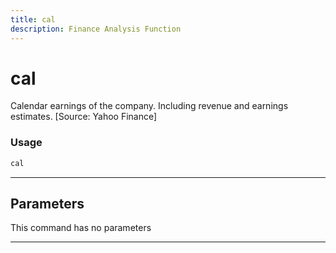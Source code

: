 ```yaml
---
title: cal
description: Finance Analysis Function
---
```


# cal

Calendar earnings of the company. Including revenue and earnings estimates. [Source: Yahoo Finance]

### Usage

```python
cal
```

---

## Parameters

This command has no parameters


---
